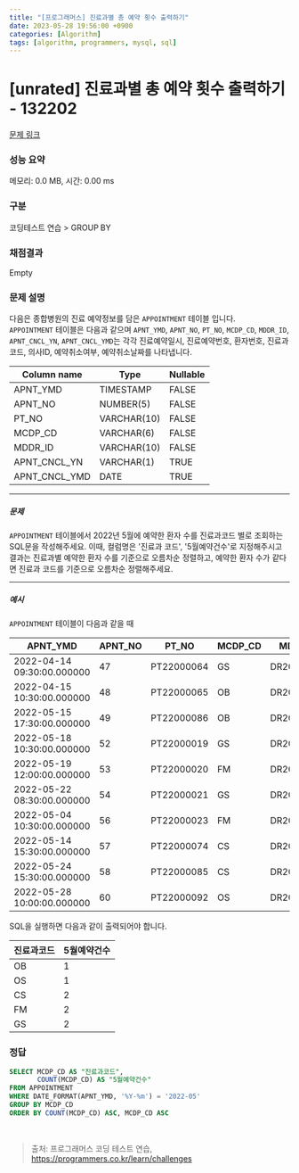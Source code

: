 ```yaml
---
title: "[프로그래머스] 진료과별 총 예약 횟수 출력하기"
date: 2023-05-28 19:56:00 +0900
categories: [Algorithm]
tags: [algorithm, programmers, mysql, sql]
---
```


# [unrated] 진료과별 총 예약 횟수 출력하기 - 132202

[문제 링크](https://school.programmers.co.kr/learn/courses/30/lessons/132202)

### 성능 요약

메모리: 0.0 MB, 시간: 0.00 ms

### 구분

코딩테스트 연습 > GROUP BY

### 채점결과

Empty

### 문제 설명

<p>다음은 종합병원의 진료 예약정보를 담은 <code>APPOINTMENT</code> 테이블 입니다.<br>
<code>APPOINTMENT</code> 테이블은 다음과 같으며 <code>APNT_YMD</code>, <code>APNT_NO</code>, <code>PT_NO</code>, <code>MCDP_CD</code>, <code>MDDR_ID</code>, <code>APNT_CNCL_YN</code>, <code>APNT_CNCL_YMD</code>는 각각 진료예약일시, 진료예약번호, 환자번호, 진료과코드, 의사ID, 예약취소여부, 예약취소날짜를 나타냅니다.</p>

| Column name    | Type         | Nullable |
| -------------- | ------------ | -------- |
| APNT_YMD       | TIMESTAMP    | FALSE    |
| APNT_NO        | NUMBER(5)    | FALSE    |
| PT_NO          | VARCHAR(10)  | FALSE    |
| MCDP_CD        | VARCHAR(6)   | FALSE    |
| MDDR_ID        | VARCHAR(10)  | FALSE    |
| APNT_CNCL_YN   | VARCHAR(1)   | TRUE     |
| APNT_CNCL_YMD  | DATE         | TRUE     |

<hr>

<h5>문제</h5>

<p><code>APPOINTMENT</code> 테이블에서 2022년 5월에 예약한 환자 수를 진료과코드 별로 조회하는 SQL문을 작성해주세요. 이때, 컬럼명은 '진료과 코드', '5월예약건수'로 지정해주시고 결과는 진료과별 예약한 환자 수를 기준으로 오름차순 정렬하고, 예약한 환자 수가 같다면 진료과 코드를 기준으로 오름차순 정렬해주세요.</p>

<hr>

<h5>예시</h5>

<p><code>APPOINTMENT</code> 테이블이 다음과 같을 때</p>

| APNT_YMD                   | APNT_NO | PT_NO       | MCDP_CD | MDDR_ID    | APNT_CNCL_YN | APNT_CNCL_YMD |
| -------------------------- | ------- | ----------- | ------- | ---------- | ------------ | -------------- |
| 2022-04-14 09:30:00.000000 | 47      | PT22000064  | GS      | DR20170123 | N            | NULL           |
| 2022-04-15 10:30:00.000000 | 48      | PT22000065  | OB      | DR20100231 | N            | NULL           |
| 2022-05-15 17:30:00.000000 | 49      | PT22000086  | OB      | DR20100231 | N            | NULL           |
| 2022-05-18 10:30:00.000000 | 52      | PT22000019  | GS      | DR20100039 | N            | NULL           |
| 2022-05-19 12:00:00.000000 | 53      | PT22000020  | FM      | DR20010112 | N            | NULL           |
| 2022-05-22 08:30:00.000000 | 54      | PT22000021  | GS      | DR20100039 | N            | NULL           |
| 2022-05-04 10:30:00.000000 | 56      | PT22000023  | FM      | DR20090112 | N            | NULL           |
| 2022-05-14 15:30:00.000000 | 57      | PT22000074  | CS      | DR20200012 | N            | NULL           |
| 2022-05-24 15:30:00.000000 | 58      | PT22000085  | CS      | DR20200012 | N            | NULL           |
| 2022-05-28 10:00:00.000000 | 60      | PT22000092  | OS      | DR20100031 | N            | NULL           |

<p>SQL을 실행하면 다음과 같이 출력되어야 합니다.</p>

| 진료과코드 | 5월예약건수 |
| ---------- | ---------- |
| OB         | 1          |
| OS         | 1          |
| CS         | 2          |
| FM         | 2          |
| GS         | 2          |

### 정답

```sql
SELECT MCDP_CD AS "진료과코드",
       COUNT(MCDP_CD) AS "5월예약건수"
FROM APPOINTMENT
WHERE DATE_FORMAT(APNT_YMD, '%Y-%m') = '2022-05'
GROUP BY MCDP_CD
ORDER BY COUNT(MCDP_CD) ASC, MCDP_CD ASC
```

<br>

> 출처: 프로그래머스 코딩 테스트 연습, https://programmers.co.kr/learn/challenges

